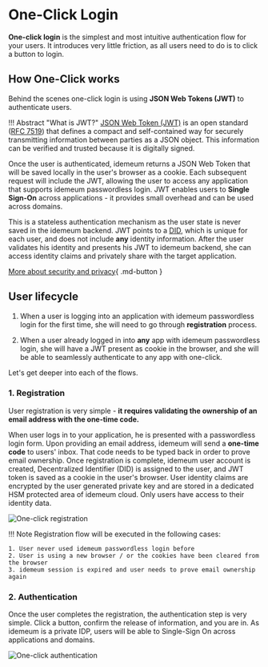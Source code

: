 # One-Click Login

**One-click login** is the simplest and most intuitive authentication flow for your users. It introduces very little friction, as all users need to do is to click a button to login. 

## How One-Click works

Behind the scenes one-click login is using **JSON Web Tokens (JWT)** to authenticate users. 

!!! Abstract "What is JWT?"
	[JSON Web Token (JWT)](https://en.wikipedia.org/wiki/JSON_Web_Token) is an open standard ([RFC 7519](https://tools.ietf.org/html/rfc7519)) that defines a compact and self-contained way for securely transmitting information between parties as a JSON object. This information can be verified and trusted because it is digitally signed.

Once the user is authenticated, idemeum returns a JSON Web Token that will be saved locally in the user's browser as a cookie. Each subsequent request will include the JWT, allowing the user to access any application that supports idemeum passwordless login. JWT enables users to **Single Sign-On** across applications - it provides small overhead and can be used across domains.

This is a stateless authentication mechanism as the user state is never saved in the idemeum backend. JWT points to a [DID](https://www.w3.org/TR/did-core/), which is unique for each user, and does not include **any** identity information. After the user validates his identity and presents his JWT to idemeum backend, she can access identity claims and privately share with the target application.

[More about security and privacy](https://blog.idemeum.com/idemeum-keeps-identity-secure-and-private/){ .md-button }

## User lifecycle

1. When a user is logging into an application with idemeum passwordless login for the first time, she will need to go through **registration** process.

2. When a user already logged in into **any** app with idemeum passwordless login, she will have a JWT present as cookie in the browser, and she will be able to seamlessly authenticate to any app with one-click. 

Let's get deeper into each of the flows. 

### 1. Registration

User registration is very simple - **it requires validating the ownership of an email address with the one-time code.**

When user logs in to your application, he is presented with a passwordless login form. Upon providing an email address, idemeum will send a **one-time code** to users' inbox. That code needs to be typed back in order to prove email ownership. Once registration is complete, idemeum user account is created, Decentralized Identifier (DID) is assigned to the user, and JWT token is saved as a cookie in the user's browser. User identity claims are encrypted by the user generated private key and are stored in a dedicated HSM protected area of idemeum cloud. Only users have access to their identity data. 

![One-click registration](/assets/one-click/flow.png)


!!! Note
    Registration flow will be executed in the following cases:

   	1. User never used idemeum passwordless login before
   	2. User is using a new browser / or the cookies have been cleared from the browser
   	3. idemeum session is expired and user needs to prove email ownership again

### 2. Authentication

Once the user completes the registration, the authentication step is very simple. Click a button, confirm the release of information, and you are in. As idemeum is a private IDP, users will be able to Single-Sign On across applications and domains. 

![One-click authentication](/assets/one-click/auth.png)













